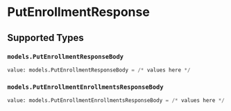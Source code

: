 # PutEnrollmentResponse


## Supported Types

### `models.PutEnrollmentResponseBody`

```python
value: models.PutEnrollmentResponseBody = /* values here */
```

### `models.PutEnrollmentEnrollmentsResponseBody`

```python
value: models.PutEnrollmentEnrollmentsResponseBody = /* values here */
```

